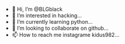 - 👋 Hi, I’m @BLGblack
- 👀 I’m interested in hacking...
- 🌱 I’m currently learning python...
- 💞️ I’m looking to collaborate on github...
- 📫 How to reach me instagrame kidus982...

<!---
BLGblack/BLGblack is a ✨ special ✨ repository because its `README.md` (this file) appears on your GitHub profile.
You can click the Preview link to take a look at your changes.
--->
